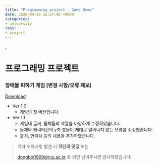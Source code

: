 ```yaml
---
title: "Programming project - Game Demo"
date: 2020-04-25 16:27:40 +0900
categories:
- university
tags:
- project
---
```


.

# 프로그래밍 프로젝트

### 장애물 피하기 게임 (변경 사항/오류 제보)

[Download](https://github.com/dongbin1999/Programming-Project)

* Ver 1.0
  * 게임의 첫 버전입니다.
* Ver 1.1
  * 게임내 글씨, 물체들의 색깔을 다양하게 수정하였습니다.
  * 물체와 캐릭터간의 y축 충돌이 제대로 일어나지 않는 오류를 수정했습니다.
  * 출처, 연락처 등의 내용을 추가하였습니다.





> 기타 오류사항 발견 시 __하단의 댓글__ 또는
>
> <dongbin1999@inu.ac.kr> 로 의견 남겨주시면 감사하겠습니다!